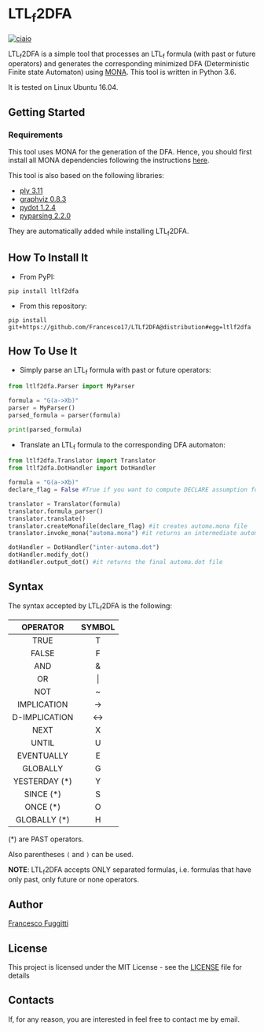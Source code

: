 # LTL<sub>f</sub>2DFA
[![ciaio](https://img.shields.io/badge/python-3.6-blue.svg)]()

LTL<sub>f</sub>2DFA is a simple tool that processes an LTL<sub>f</sub> formula (with past or future operators) and generates the corresponding minimized DFA (Deterministic Finite state Automaton) using [MONA](http://www.brics.dk/mona/).
This tool is written in Python 3.6.

It is tested on Linux Ubuntu 16.04.

## Getting Started

### Requirements

This tool uses MONA for the generation of the DFA. Hence, you should first install all MONA dependencies following the instructions [here](http://www.brics.dk/mona/download.html).

This tool is also based on the following libraries:

- [ply 3.11](https://pypi.org/project/ply/)
- [graphviz 0.8.3](http://graphviz.org)
- [pydot 1.2.4](https://pypi.org/project/pydot/)
- [pyparsing 2.2.0](https://pypi.org/project/pyparsing/)

They are automatically added while installing LTL<sub>f</sub>2DFA.

## How To Install It

- From PyPI:
```
pip install ltlf2dfa
```
- From this repository:
```
pip install git+https://github.com/Francesco17/LTLf2DFA@distribution#egg=ltlf2dfa
```

## How To Use It

- Simply parse an LTL<sub>f</sub> formula with past or future operators:
```python
from ltlf2dfa.Parser import MyParser

formula = "G(a->Xb)"
parser = MyParser()
parsed_formula = parser(formula)

print(parsed_formula)
```
- Translate an LTL<sub>f</sub> formula to the corresponding DFA automaton:
```python
from ltlf2dfa.Translator import Translator
from ltlf2dfa.DotHandler import DotHandler

formula = "G(a->Xb)"
declare_flag = False #True if you want to compute DECLARE assumption for the formula

translator = Translator(formula)
translator.formula_parser()
translator.translate()
translator.createMonafile(declare_flag) #it creates automa.mona file
translator.invoke_mona("automa.mona") #it returns an intermediate automa.dot file

dotHandler = DotHandler("inter-automa.dot")
dotHandler.modify_dot()
dotHandler.output_dot() #it returns the final automa.dot file
```
## Syntax

The syntax accepted by LTL<sub>f</sub>2DFA is the following:

|    OPERATOR   | SYMBOL |
|:-------------:|:------:|
|      TRUE     |    T   |
|     FALSE     |    F   |
|      AND      |    &   |
|       OR      |    \|  |
|      NOT      |    ~   |
|  IMPLICATION  |   ->   |
| D-IMPLICATION |   <->  |
|      NEXT     |    X   |
|     UNTIL     |    U   |
|   EVENTUALLY  |    E   |
|    GLOBALLY   |    G   |
| YESTERDAY (*) |    Y   |
|    SINCE (*)  |    S   |
|    ONCE (*)   |    O   |
|  GLOBALLY (*) |    H   |

(*) are PAST operators.

Also parentheses `(` and `)` can be used.

**NOTE**: LTL<sub>f</sub>2DFA accepts ONLY separated formulas, i.e. formulas that have only past, only future or none operators.
<!---
## Examples
Type the following, where `path/to/file/containing/formula.txt` is a text file containing the LTL<sub>f</sub> formula.
```
python3 main.py [-h] path/to/file/containing/formula.txt
```
--->
## Author

[Francesco Fuggitti](https://www.linkedin.com/in/francesco-fuggitti-b78336131/)

## License

This project is licensed under the MIT License - see the [LICENSE](https://github.com/Francesco17/LTLf2FOL/blob/master/LICENSE) file for details

## Contacts

If, for any reason, you are interested in feel free to contact me by email.
